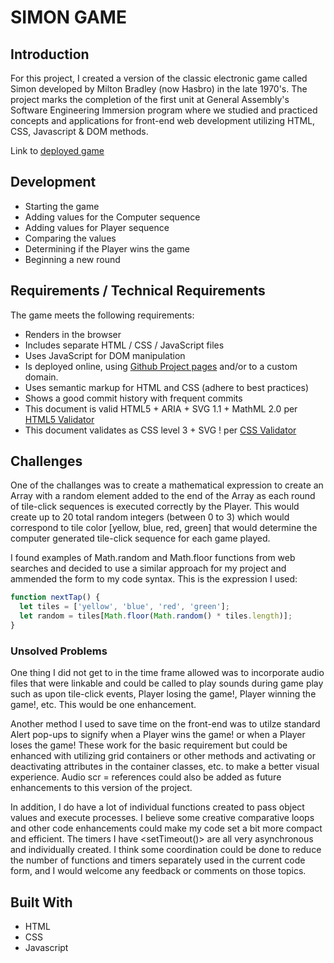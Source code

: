 # SIMON GAME

## Introduction

For this project, I created a version of the classic electronic game called Simon developed by Milton Bradley (now Hasbro) in the late 1970's. The project marks the completion of the first unit at General Assembly's Software Engineering Immersion program where we studied and practiced concepts and applications for front-end web development utilizing HTML, CSS, Javascript & DOM methods.

Link to [deployed game](https://chrisberanek.github.io/frontend_game_project/)


## Development

* Starting the game
* Adding values for the Computer sequence
* Adding values for Player sequence
* Comparing the values
* Determining if the Player wins the game
* Beginning a new round


## Requirements / Technical Requirements

The game meets the following requirements:

- Renders in the browser
- Includes separate HTML / CSS / JavaScript files
- Uses JavaScript for DOM manipulation
- Is deployed online, using [Github Project pages](https://pages.github.com)
  and/or to a custom domain.
- Uses semantic markup for HTML and CSS (adhere to best practices)
- Shows a good commit history with frequent commits
- This document is valid HTML5 + ARIA + SVG 1.1 + MathML 2.0 per [HTML5 Validator](https://html5.validator.nu)
- This document validates as CSS level 3 + SVG ! per [CSS Validator](https://jigsaw.w3.org/css-validator/) 


## Challenges

One of the challanges was to create a mathematical expression to create an Array with a random element added to the end of the Array as each round of tile-click sequences is executed correctly by the Player. This would create up to 20 total random integers (between 0 to 3) which would correspond to tile color [yellow, blue, red, green] that would determine the computer generated tile-click sequence for each game played.

I found examples of Math.random and Math.floor functions from web searches and decided to use a similar approach for my project and ammended the form to my code syntax. This is the expression I used:

``` Javascript 
function nextTap() {
  let tiles = ['yellow', 'blue', 'red', 'green'];
  let random = tiles[Math.floor(Math.random() * tiles.length)];
}
```

### Unsolved Problems

One thing I did not get to in the time frame allowed was to incorporate audio files that were linkable and could be called to play sounds during game play such as upon tile-click events, Player losing the game!, Player winning the game!, etc. This would be one enhancement.

Another method I used to save time on the front-end was to utilze standard Alert pop-ups to signify when a Player wins the game! or when a Player loses the game! These work for the basic requirement but could be enhanced with utilizing grid containers or other methods and activating or deactivating attributes in the container classes, etc. to make a better visual experience. Audio scr = references could also be added as future enhancements to this version of the project.

In addition, I do have a lot of individual functions created to pass object values and execute processes. I believe some creative comparative loops and other code enhancements could make my code set a bit more compact and efficient. The timers I have <setTimeout()> are all very asynchronous and individually created. I think some coordination could be done to reduce the number of functions and timers separately used in the current code form, and I would welcome any feedback or comments on those topics.


## Built With

* HTML
* CSS
* Javascript
